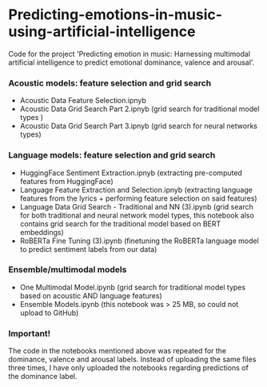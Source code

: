 # Predicting-emotions-in-music-using-artificial-intelligence
Code for the project 'Predicting emotion in music: Harnessing multimodal artificial intelligence to predict emotional dominance, valence and arousal'.

### Acoustic models: feature selection and grid search
- Acoustic Data Feature Selection.ipnyb
- Acoustic Data Grid Search Part 2.ipnyb (grid search for traditional model types )
- Acoustic Data Grid Search Part 3.ipnyb (grid search for neural networks types)

### Language models: feature selection and grid search
- HuggingFace Sentiment Extraction.ipnyb (extracting pre-computed features from HuggingFace)
- Language Feature Extraction and Selection.ipnyb (extracting language features from the lyrics + performing feature selection on said features)
- Language Data Grid Search - Traditional and NN (3).ipynb (grid search for both traditional and neural network model types, this notebook also contains grid search for the traditional model based on BERT embeddings)
- RoBERTa Fine Tuning (3).ipynb (finetuning the RoBERTa language model to predict sentiment labels from our data)
  
### Ensemble/multimodal models
- One Multimodal Model.ipynb (grid search for traditional model types based on acoustic AND language features)
- Ensemble Models.ipynb (this notebook was > 25 MB, so could not upload to GitHub)

### Important!
The code in the notebooks mentioned above was repeated for the dominance, valence and arousal labels. Instead of uploading the same files three times, I have only uploaded the notebooks regarding predictions of the dominance label.





